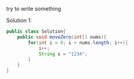try to write something

Solution 1:

```java
public class Solution{
    public void moveZero(int[] nums){
        for(int i = 0; i < nums.length; i++){
            i++;
            String s = "1234";
        }
    }
}
```



